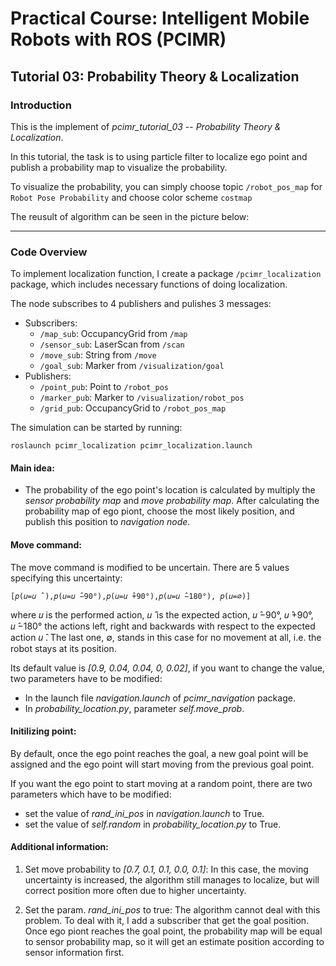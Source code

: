 # Practical Course: Intelligent Mobile Robots with ROS (PCIMR)

## Tutorial 03: Probability Theory & Localization

### Introduction

This is the implement of *pcimr_tutorial_03* -- *Probability Theory & Localization*.

In this tutorial, the task is to using particle filter to localize ego point and publish a probability map to visualize the probability.

To visualize the probability, you can simply choose topic `/robot_pos_map` for `Robot Pose Probability` and choose color scheme `costmap`

The reusult of algorithm can be seen in the picture below:

---
### Code Overview

To implement localization function, I create a package `/pcimr_localization` package, which includes necessary functions of doing localization.

The node subscribes to 4 publishers and pulishes 3 messages:
- Subscribers:
  - `/map_sub`: OccupancyGrid from `/map`
  - `/sensor_sub`: LaserScan from `/scan`
  - `/move_sub`: String from `/move`
  - `/goal_sub`: Marker from `/visualization/goal`
- Publishers:
  - `/point_pub`: Point to `/robot_pos`
  - `/marker_pub`: Marker to `/visualization/robot_pos`
  - `/grid_pub`: OccupancyGrid to `/robot_pos_map`

The simulation can be started by running:

    roslaunch pcimr_localization pcimr_localization.launch

#### Main idea:
- The probability of the ego point's location is calculated by multiply the *sensor probability map* and *move probability map*. After calculating the probability map of ego piont, choose the most likely position, and publish this position to *navigation node*.

#### Move command:

The move command is modified to be uncertain. There are 5 values specifying this uncertainty:

    [𝑝(𝑢=𝑢 ̂ ),𝑝(𝑢=𝑢 ̂−90°),𝑝(𝑢=𝑢 ̂+90°),𝑝(𝑢=𝑢 ̂−180°), 𝑝(𝑢=∅)]

where 𝑢 is the performed action, 𝑢 ̂ is the expected action, 𝑢 ̂−90°, 𝑢 ̂+90°,  𝑢 ̂−180° the actions left, right and backwards with respect to the expected action 𝑢 ̂. The last one, ∅, stands in this case for no movement at all, i.e. the robot stays at its position.

Its default value is *[0.9, 0.04, 0.04, 0, 0.02]*, if you want to change the value, two parameters have to be modified:
- In the launch file *navigation.launch* of *pcimr_navigation* package.
- In *probability_location.py*, parameter *self.move_prob*.
#### Initilizing point:

By default, once the ego point reaches the goal, a new goal point will be assigned and the ego point will start moving from the previous goal point.
  
If you want the ego point to start moving at a random point, there are two parameters which have to be modified:
- set the value of *rand_ini_pos* in *navigation.launch* to True.
- set the value of *self.random* in *probability_location.py* to True.

#### Additional information:
   
1. Set move probability to *[0.7,  0.1,  0.1,  0.0,  0.1]*:
In this case, the moving uncertainty is increased, the algorithm still manages to localize, but will correct position more often due to higher uncertainty.
   
2. Set the param. *rand_ini_pos* to true:
The algorithm cannot deal with this problem.
To deal with it, I add a subscriber that get the goal position. Once ego piont reaches the goal point, the probability map will be equal to sensor probability map, so it will get an estimate position according to sensor information first.

